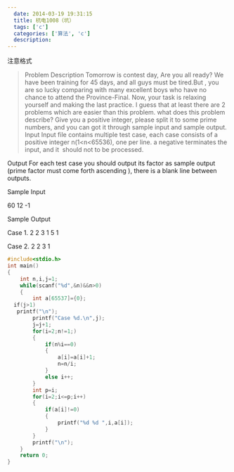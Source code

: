 ```yaml
---
  date: 2014-03-19 19:31:15
  title: 杭电1008（坑）
  tags: ['c']
  categories: ['算法', 'c']
  description:
---
```



注意格式
>Problem Description
Tomorrow is contest day, Are you all ready?
We have been training for 45 days, and all guys must be tired.But , you are so lucky comparing with many excellent boys who have no chance to attend the Province-Final.
Now, your task is relaxing yourself and making the last practice. I guess that at least there are 2 problems which are easier than this problem.
what does this problem describe?
Give you a positive integer, please split it to some prime numbers, and you can got it through sample input and sample output.
Input
Input file contains multiple test case, each case consists of a positive integer n(1<n<65536), one per line. a negative terminates the input, and it  should not to be processed.

Output
For each test case you should output its factor as sample output (prime factor must come forth ascending ), there is a blank line between outputs.

Sample Input

60
12
-1

Sample Output

Case 1.
2 2 3 1 5 1

Case 2.
2 2 3 1


```c
#include<stdio.h>
int main()
{
    int n,i,j=1;
    while(scanf("%d",&n)&&n>0)
    {
        int a[65537]={0};
  if(j>1)
   printf("\n");
        printf("Case %d.\n",j);
        j=j+1;
        for(i=2;n!=1;)
        {
            if(n%i==0)
            {
                a[i]=a[i]+1;
                n=n/i;
            }
            else i++;
        }
        int p=i;
        for(i=2;i<=p;i++)
        {
            if(a[i]!=0)
            {
                printf("%d %d ",i,a[i]);
            }
        }
        printf("\n");
    }
    return 0;
}
```

 
 




